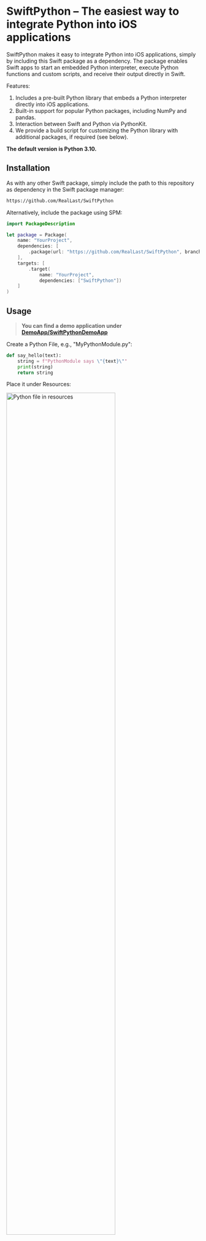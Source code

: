 # SwiftPython – The easiest way to integrate Python into iOS applications
SwiftPython makes it easy to integrate Python into iOS applications, simply by including this Swift package as a dependency. The package enables Swift apps to start an embedded Python interpreter, execute Python functions and custom scripts, and receive their output directly in Swift. 

Features:
1. Includes a pre-built Python library that embeds a Python interpreter directly into iOS applications.
2. Built-in support for popular Python packages, including NumPy and pandas.
3. Interaction between Swift and Python via PythonKit.
4. We provide a build script for customizing the Python library with additional packages, if required (see below).

**The default version is Python 3.10.**

## Installation
As with any other Swift package, simply include the path to this repository as dependency in the Swift package manager:

``` sh
https://github.com/RealLast/SwiftPython
```

Alternatively, include the package using SPM:
``` swift
import PackageDescription

let package = Package(
    name: "YourProject",
    dependencies: [
        .package(url: "https://github.com/RealLast/SwiftPython", branch: "master")
    ],
    targets: [
        .target(
            name: "YourProject",
            dependencies: ["SwiftPython"])
    ]
)
```

## Usage
> **You can find a demo application under [DemoApp/SwiftPythonDemoApp](DemoApp/SwiftPythonDemoApp/)**

Create a Python File, e.g., "MyPythonModule.py":
``` python
def say_hello(text):
    string = f"PythonModule says \"{text}\""
    print(string)
    return string
```

Place it under Resources:

<img src="pictures/python_file_resources.png" alt="Python file in resources" width="75%">

In your Swift code, you can import SwiftPython and start the Python Interpreter. Afterward you can import your module and call any functions or instantiate classes defined in the python code:
``` python
SwiftPython.startPythonInterpreter()
let myModule = Python.import("MyPythonModule")
let result = myModule.say_hello("Hello World")
```

You can even use the output of your Python function in a SwiftUI view:

``` swift
import SwiftUI
import SwiftPython
import PythonKit
@main
struct SwiftPythonDemoAppApp: App {
    
    var pythonText = ""
    var body: some Scene {
        WindowGroup {
            ContentView()
            Text(pythonText)
        }
    }
    
    init() {
        SwiftPython.startPythonInterpreter()
        
        let myModule = Python.import("MyPythonModule")
        let result = myModule.say_hello("Hello World")
        pythonText = "\(result)"
    }
    
    func printPythonVersion() {
        let sys = Python.import("sys")
        let text = ("Python \(sys.version_info.major).\(sys.version_info.minor)")
        print("Got Python version \(text)")
    }
}
```

<img src="pictures/python_hello.png" alt="Python hello" width="50%">

## Supported python packages
The following packages are currently included by default:

- python stdlib (i.e., sys, path, os, ...)
- numpy
- pandas
- matplotlib

### How can I include further Python packages?
If you want to add more python packages, you need to build the Python binary from scratch (see below). The Python binary is built using [briefcase](https://beeware.org/project/briefcase/). It supports including Python packages from [pypi](https://pypi.org/). You can include any pip package as long as, either:
1. The package is python-only, which is true for most packages.
2. Or, the package is not python-only but is supported by briefcase, check here: [supported python packages with native components](https://anaconda.org/beeware/repo). 

To include further packages, check out the instructions below on how to build python binary (xcframework) from scratch:

## Building the python binary from scratch (to include more packages)

### 1. Installing dependencies:
Install briefcase:
``` sh
pip install beeware
```

### 2. Adding packages:
Open the file [pyproject.toml](https://github.com/RealLast/SwiftPython/blob/main/PythonFramework/compile/pythonframework/pyproject.toml#L24) under PythonFramework/compile/pythonframework.

Find the Line saying "Add your cross-platform app requirements here": 

``` toml
requires = [
    # Add your cross-platform app requirements here
    "numpy",
    "pandas",
    "matplotlib"
]
```

Add your required pip package. Make sure it fullfills the [requirements](#how-can-i-include-further-python-packages). For example, add CLAID:

``` toml
requires = [
    # Add your cross-platform app requirements here
    "numpy",
    "pandas",
    "matplotlib",
    "claid==0.6.4"
]
```

### 3. Building
Use make to build the package:
``` sh
make all
```

### 4. Updating the path to the framework:
In the [Package.swift](Package.swift) of this repository, you can find the following lines which include the prebuilt xcframework which we provide:

``` swift
.binaryTarget(
        name: "PythonFramework",
        url: "https://github.com/RealLast/SwiftPython/releases/download/v0.9/Python.xcframework.zip",
        checksum: "dadedc75985f60f803fa0077ed26bb15ca102de6c8628163735a83a57ef95839"
    ),
```

As you see, this points to our prebuilt binary hosted on GitHub. Since you just built an updated package locally, you need to change this statement to include your local xcframework:

``` swift
.binaryTarget(
    name: "PythonFramework",
    path: "PythonFramework/prebuilt/Python.xcframework"
),
```
